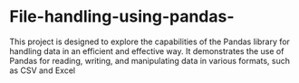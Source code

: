 # File-handling-using-pandas-
This project is designed to explore the capabilities of the Pandas library for handling data in an efficient and effective way. It demonstrates the use of Pandas for reading, writing, and manipulating data in various formats, such as CSV and Excel
